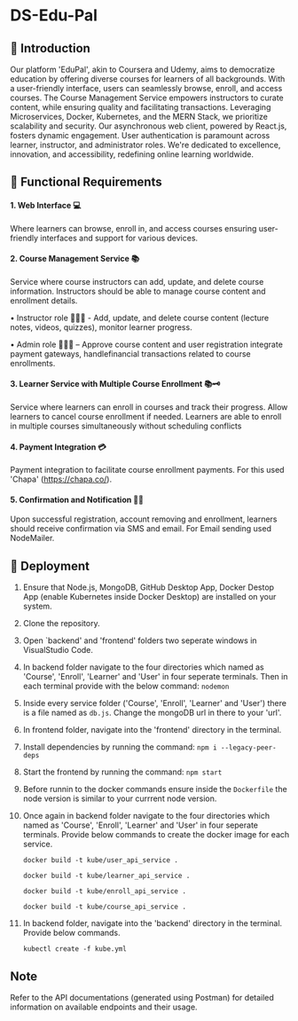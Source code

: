 # DS-Edu-Pal

## 📍 Introduction
Our platform 'EduPal', akin to Coursera and Udemy, aims to democratize education by offering diverse courses for learners of all backgrounds. With a user-friendly interface, users can seamlessly browse, enroll, and access courses. The Course Management Service empowers instructors to curate content, while ensuring quality and facilitating transactions. Leveraging Microservices, Docker, Kubernetes, and the MERN Stack, we prioritize scalability and security. Our asynchronous web client, powered by React.js, fosters dynamic engagement. User authentication is paramount across learner, instructor, and administrator roles. We're dedicated to excellence, innovation, and accessibility, redefining online learning worldwide.

## 📍 Functional Requirements

#### 1. Web Interface 💻
Where learners can browse, enroll in, and access courses ensuring user-friendly interfaces and support for various devices. 

#### 2. Course Management Service 📚
Service where course instructors can add, update, and delete course information. Instructors should be able to manage course content and enrollment details.

  • Instructor role 👩🏻‍💻 - Add, update, and delete course content (lecture notes, videos, quizzes), monitor learner progress.
  
  • Admin role 👩🏻‍💻 – Approve course content and user registration integrate payment gateways, handlefinancial transactions related to course enrollments.

#### 3. Learner Service with Multiple Course Enrollment 📚🗝️
Service where learners can enroll in courses and track their progress. Allow learners to cancel course enrollment if needed.
Learners are able to enroll in multiple courses simultaneously without scheduling conflicts

#### 4. Payment Integration 💳
Payment integration to facilitate course enrollment payments. For this used 'Chapa' (https://chapa.co/).

#### 5. Confirmation and Notification 💬📧
Upon successful registration, account removing and enrollment, learners should receive confirmation via SMS and email.
For Email sending used NodeMailer.


## 📍 Deployment
1. Ensure that Node.js, MongoDB, GitHub Desktop App, Docker Destop App (enable Kubernetes inside Docker Desktop) are installed on your system.
2. Clone the repository.
3. Open `backend' and 'frontend' folders two seperate windows in VisualStudio Code.
4. In backend folder navigate to the four directories which named as 'Course', 'Enroll', 'Learner' and 'User' in four seperate terminals. Then in each terminal provide with the below command:
   `nodemon`
5. Inside every service folder ('Course', 'Enroll', 'Learner' and 'User') there is a file named as `db.js`. Change the mongoDB url in there to your 'url'.
6. In frontend folder, navigate into the 'frontend' directory in the terminal.
7. Install dependencies by running the command:
   `npm i --legacy-peer-deps`
8. Start the frontend by running the command:
  `npm start`
9. Before runnin to the docker commands ensure inside the `Dockerfile` the node version is similar to your currrent node version.
10. Once again in backend folder navigate to the four directories which named as 'Course', 'Enroll', 'Learner' and 'User' in four seperate terminals.
    Provide below commands to create the docker image for each service.
    
    `docker build -t kube/user_api_service .`
    
    `docker build -t kube/learner_api_service .`
    
    `docker build -t kube/enroll_api_service .`
    
    `docker build -t kube/course_api_service .`
12. In backend folder, navigate into the 'backend' directory in the terminal.
    Provide below commands.
    
    `kubectl create -f kube.yml`


## Note
Refer to the API documentations (generated using Postman) for detailed information on available endpoints and their usage.
